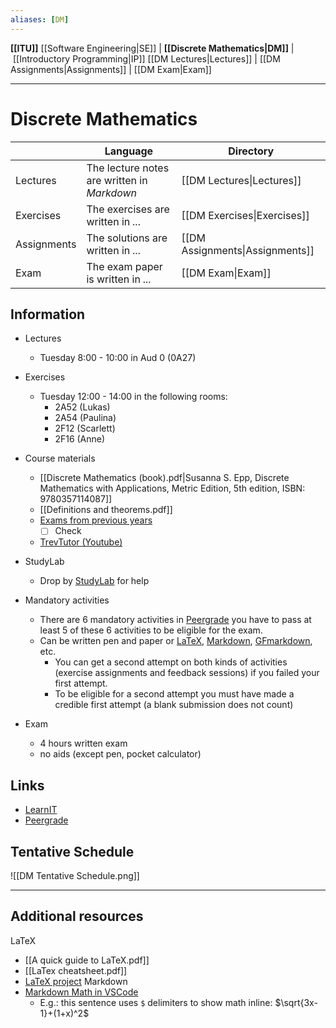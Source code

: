 ```yaml
---
aliases: [DM]
---
```


**[[ITU]]**
[[Software Engineering|SE]] | **[[Discrete Mathematics|DM]]** | [[Introductory Programming|IP]]
[[DM Lectures|Lectures]] | [[DM Assignments|Assignments]] | [[DM Exam|Exam]]

---

# Discrete Mathematics
|             | Language                                    | Directory                                           |
| ----------- | ------------------------------------------- | --------------------------------------------------- |
| Lectures    | The lecture notes are written in *Markdown* | [[DM Lectures\|Lectures]]       |
| Exercises   | The exercises are written in *...*          | [[DM Exercises\|Exercises]]     |
| Assignments | The solutions are written in *...*          | [[DM Assignments\|Assignments]] |
| Exam        | The exam paper is written in *...*          | [[DM Exam\|Exam]]               |

## Information
- Lectures
	- Tuesday 8:00 - 10:00 in Aud 0 (0A27)
- Exercises
	- Tuesday 12:00 - 14:00 in the following rooms: 
		- 2A52 (Lukas)
		- 2A54 (Paulina)
		- 2F12 (Scarlett)
		- 2F16 (Anne)

- Course materials
	- [[Discrete Mathematics (book).pdf|Susanna S. Epp, Discrete Mathematics with Applications, Metric Edition, 5th edition, ISBN: 9780357114087]]
	- [[Definitions and theorems.pdf]]
	- [Exams from previous years](https://learnit.itu.dk/mod/page/view.php?id=159063)
		- [ ] Check
	- [TrevTutor (Youtube)](https://www.youtube.com/c/Trevtutor/videos) 
- StudyLab
	- Drop by [StudyLab](https://learnit.itu.dk/course/view.php?id=3021173) for help
- Mandatory activities
	- There are 6 mandatory activities in [Peergrade](http://www.peergrade.io/) you have to pass at least 5 of these 6 activities to be eligible for the exam.
	- Can be written pen and paper or [LaTeX](https://www.overleaf.com/), [Markdown](https://guides.github.com/features/mastering-markdown/), [GFmarkdown](https://docs.github.com/en/get-started/writing-on-github/working-with-advanced-formatting/writing-mathematical-expressions), etc.
		- You can get a second attempt on both kinds of activities (exercise assignments and feedback sessions) if you failed your first attempt. 
		- To be eligible for a second attempt you must have made a credible first attempt (a blank submission does not count)
- Exam
	- 4 hours written exam 
	- no aids (except pen, pocket calculator)

## Links
- [LearnIT](https://learnit.itu.dk/course/view.php?id=3021345)
- [Peergrade](https://app.peergrade.io/courses/)

## Tentative Schedule
![[DM Tentative Schedule.png]]

---
## Additional resources
LaTeX
- [[A quick guide to LaTeX.pdf]]
- [[LaTex cheatsheet.pdf]]
- [LaTeX project](https://www.latex-project.org/)
Markdown
- [Markdown Math in VSCode](https://marketplace.visualstudio.com/items?itemName=goessner.mdmath)
	- E.g.: this sentence uses `$` delimiters to show math inline: $\sqrt{3x-1}+(1+x)^2$

